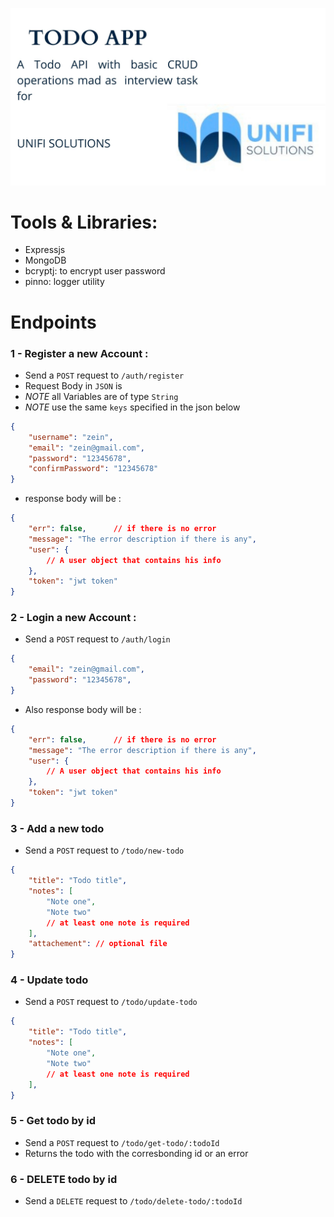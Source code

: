 ![](./assets//todo.jpg)


# Tools & Libraries: 
* Expressjs
* MongoDB
* bcryptj: to encrypt user password
* pinno: logger utility

# Endpoints

### 1 - Register a new Account :
- Send a `POST` request to `/auth/register`
- Request Body in `JSON` is
- *NOTE* all Variables are of type `String`
- *NOTE* use the same `keys` specified in the json below
```json
{
    "username": "zein",             
    "email": "zein@gmail.com",       
    "password": "12345678",
    "confirmPassword": "12345678"
}
```
- response body will be :
```json
{
    "err": false,      // if there is no error
    "message": "The error description if there is any",
    "user": {
        // A user object that contains his info
    },
    "token": "jwt token"
}
```


### 2 - Login a new Account :
- Send a `POST` request to `/auth/login`
```json
{
    "email": "zein@gmail.com",       
    "password": "12345678",
}
```

- Also response body will be :
```json
{
    "err": false,      // if there is no error
    "message": "The error description if there is any",
    "user": {
        // A user object that contains his info
    },
    "token": "jwt token"
}
```


### 3 - Add a new todo

- Send a `POST` request to `/todo/new-todo`
```json
{
    "title": "Todo title",       
    "notes": [
        "Note one",
        "Note two"
        // at least one note is required
    ],
    "attachement": // optional file 
}
```


### 4 - Update todo
- Send a `POST` request to `/todo/update-todo`
```json
{
    "title": "Todo title",       
    "notes": [
        "Note one",
        "Note two"
        // at least one note is required
    ],
}
```

### 5 - Get todo by id
- Send a `POST` request to `/todo/get-todo/:todoId`
- Returns the todo with the corresbonding id or an error


### 6 - DELETE todo by id
- Send a `DELETE` request to `/todo/delete-todo/:todoId`
